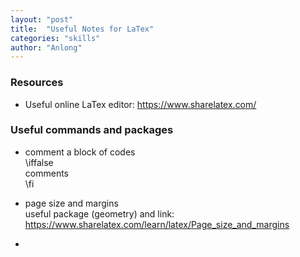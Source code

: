 ```yaml
---
layout: "post"
title:  "Useful Notes for LaTex"
categories: "skills"
author: "Anlong"
---
```

### Resources
- Useful online LaTex editor: https://www.sharelatex.com/

### Useful commands and packages
- comment a block of codes\
\iffalse  
comments  
\fi  

- page size and margins\
useful package (geometry) and link: https://www.sharelatex.com/learn/latex/Page_size_and_margins

- 
